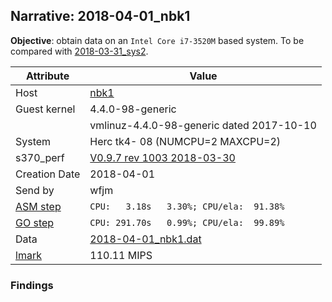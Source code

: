 ## Narrative: 2018-04-01_nbk1

**Objective**: obtain data on an `Intel Core i7-3520M` based system.
To be compared with [2018-03-31_sys2](2018-03-31_sys2.md).

| Attribute | Value |
| --------- | ----- |
| Host   | [nbk1](hostinfo_nbk1.md) |
| Guest kernel | 4.4.0-98-generic |
|             | vmlinuz-4.4.0-98-generic dated 2017-10-10 |
| System | Herc tk4- 08 (NUMCPU=2 MAXCPU=2) |
| s370_perf | [V0.9.7  rev  1003  2018-03-30](https://github.com/wfjm/s370-perf/blob/2685ff0/codes/s370_perf.asm) |
| Creation Date | 2018-04-01 |
| Send by | wfjm |
| [ASM step](README_narr.md#user-content-asm) | `CPU:   3.18s   3.30%; CPU/ela:  91.38%` |
| [GO step](README_narr.md#user-content-go)   | `CPU: 291.70s   0.99%; CPU/ela:  99.89%` |
| Data | [2018-04-01_nbk1.dat](../data/2018-04-01_nbk1.dat) |
| [lmark](README_narr.md#user-content-lmark) | 110.11 MIPS |

### Findings <a name="find"></a>
